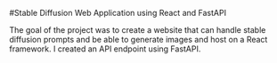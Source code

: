 #Stable Diffusion Web Application using React and FastAPI

The goal of the project was to create a website that can handle stable diffusion prompts and be able to generate images and host on a React framework. I created an API endpoint using FastAPI.
